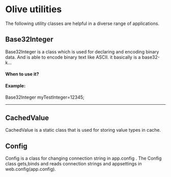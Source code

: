 # Olive utilities
The following utility classes are helpful in a diverse range of applications.

## Base32Integer
Base32Integer is a class which is used for declaring and encoding binary data. And is able to encode binary text like ASCII. it basically is a base32-k...

#### When to use it?

#### Example:

Base32Integer myTestInteger=12345;

---

## CachedValue
CachedValue is a static class that is used for storing value types in cache.

## Config
Config is a class for changing connection string in app.config . 
The Config class gets,binds and reads connection strings and appsettings in web.config(app.config).

